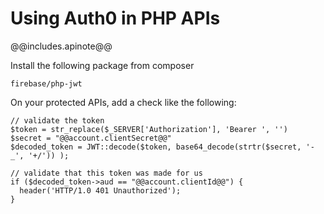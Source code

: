 # Using Auth0 in PHP APIs

@@includes.apinote@@

Install the following package from composer

    firebase/php-jwt

On your protected APIs, add a check like the following:

    // validate the token
    $token = str_replace($_SERVER['Authorization'], 'Bearer ', '')
    $secret = "@@account.clientSecret@@"
    $decoded_token = JWT::decode($token, base64_decode(strtr($secret, '-_', '+/')) );

    // validate that this token was made for us
    if ($decoded_token->aud == "@@account.clientId@@") {
      header('HTTP/1.0 401 Unauthorized');
    }
